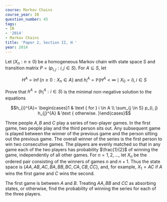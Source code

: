 ```yaml
---
course: Markov Chains
course_year: IB
question_number: 45
tags:
- IB
- '2014'
- Markov Chains
title: 'Paper 2, Section II, H '
year: 2014
---
```




Let $\left(X_{n}: n \geqslant 0\right)$ be a homogeneous Markov chain with state space $\mathrm{S}$ and transition matrix $P=\left(p_{i, j}: i, j \in S\right)$. For $A \subseteq S$, let

$$H^{A}=\inf \left\{n \geqslant 0: X_{n} \in A\right\} \text { and } h_{i}^{A}=\mathbb{P}\left(H^{A}<\infty \mid X_{0}=i\right), i \in S$$

Prove that $h^{A}=\left(h_{i}^{A}: i \in S\right)$ is the minimal non-negative solution to the equations

$$h_{i}^{A}= \begin{cases}1 & \text { for } i \in A \\ \sum_{j \in S} p_{i, j} h_{j}^{A} & \text { otherwise. }\end{cases}$$

Three people $A, B$ and $C$ play a series of two-player games. In the first game, two people play and the third person sits out. Any subsequent game is played between the winner of the previous game and the person sitting out the previous game. The overall winner of the series is the first person to win two consecutive games. The players are evenly matched so that in any game each of the two players has probability $\frac{1}{2}$ of winning the game, independently of all other games. For $n=1,2, \ldots$, let $X_{n}$ be the ordered pair consisting of the winners of games $n$ and $n+1$. Thus the state space is $\{A A, A B, A C, B A, B B, B C, C A, C B, C C\}$, and, for example, $X_{1}=A C$ if $A$ wins the first game and $C$ wins the second.

The first game is between $A$ and $B$. Treating $A A, B B$ and $C C$ as absorbing states, or otherwise, find the probability of winning the series for each of the three players.